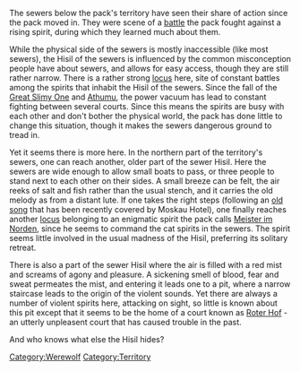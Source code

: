 The sewers below the pack's territory have seen their share of action
since the pack moved in. They were scene of a
[battle](fight_in_the_sewers "wikilink") the pack fought against a
rising spirit, during which they learned much about them.

While the physical side of the sewers is mostly inaccessible (like most
sewers), the Hisil of the sewers is influenced by the common
misconception people have about sewers, and allows for easy access,
though they are still rather narrow. There is a rather strong
[locus](sewer_locus "wikilink") here, site of constant battles among the
spirits that inhabit the Hisil of the sewers. Since the fall of the
[Great Slimy One](Great_Slimy_One "wikilink") and
[Athumu](Athumu "wikilink"), the power vacuum has lead to constant
fighting between several courts. Since this means the spirits are busy
with each other and don't bother the physical world, the pack has done
little to change this situation, though it makes the sewers dangerous
ground to tread in.

Yet it seems there is more here. In the northern part of the territory's
sewers, one can reach another, older part of the sewer Hisil. Here the
sewers are wide enough to allow small boats to pass, or three people to
stand next to each other on their sides. A small breeze can be felt, the
air reeks of salt and fish rather than the usual stench, and it carries
the old melody as from a distant lute. If one takes the right steps
(following an [old song](the_smuggler's_song "wikilink") that has been
recently covered by Moskau Hotel), one finally reaches another
[locus](smuggler's_treasure "wikilink") belonging to an enigmatic spirit
the pack calls [Meister im Norden](Meister_im_Norden "wikilink"), since
he seems to command the cat spirits in the sewers. The spirit seems
little involved in the usual madness of the Hisil, preferring its
solitary retreat.

There is also a part of the sewer Hisil where the air is filled with a
red mist and screams of agony and pleasure. A sickening smell of blood,
fear and sweat permeates the mist, and entering it leads one to a pit,
where a narrow staircase leads to the origin of the violent sounds. Yet
there are always a number of violent spirits here, attacking on sight,
so little is known about this pit except that it seems to be the home of
a court known as [Roter Hof](Roter_Hof "wikilink") - an utterly
unpleasent court that has caused trouble in the past.

And who knows what else the Hisil hides?

[Category:Werewolf](Category:Werewolf "wikilink")
[Category:Territory](Category:Territory "wikilink")